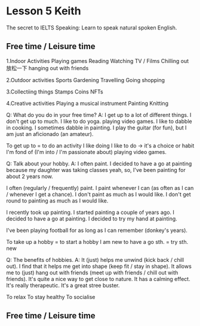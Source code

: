 # Lesson 5 Keith

The secret to IELTS Speaking: Learn to speak natural spoken English.

## Free time / Leisure time

1.Indoor Activities
Playing games
Reading
Watching TV / Films
Chilling out 放松一下
hanging out with friends

2.Outdoor activities
Sports
Gardening
Travelling
Going shopping

3.Collectiing things
Stamps
Coins
NFTs

4.Creative activities
Playing a musical instrument
Painting
Knitting

Q: What do you do in your free time?
A: I get up to a lot of different things. I don't get up to much. I like to do yoga. playing video games. I like to dabble in cooking. I sometimes dabble in painting. I play the guitar (for fun), but I am just an aficionado (an amateur). 

To get up to = to do an activity
I like doing 
I like to do -> it's a choice or habit
I'm fond of (I'm into / I'm passionate about) playing video games.

Q: Talk about your hobby.
A: I often paint. I decided to have a go at painting because my daughter was taking classes yeah, so, I've been painting for about 2 years now.

I often (regularly / frequently) paint. I paint whenever I can (as often as I can / whenever I get a chance). I don't paint as much as I would like. I don't get round to painting as much as I would like.

I recently took up painting. I started painting a couple of years ago. I decided to have a go at painting. I decided to try my hand at painting.

I've been playing football for as long as I can remember (donkey's years).

To take up a hobby = to start a hobby
I am new to 
have a go sth. = try sth. new

Q: The benefits of hobbies.
A: It (just) helps me unwind (kick back / chill out). I find that it helps me get into shape (keep fit / stay in shape). It allows me to (just) hang out with friends (meet up with friends / chill out with friends). It's quite a nice way to get close to nature. It has a calming effect. It's really therapeutic. It's a great stree buster. 

To relax
To stay healthy
To socialise

## Free time / Leisure time